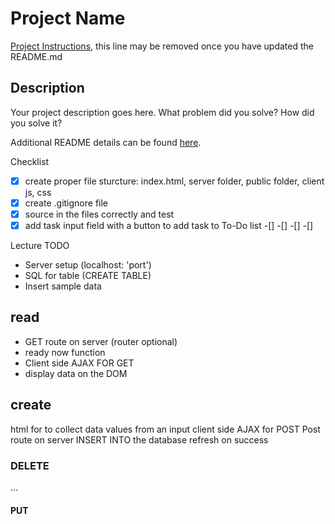 # Project Name

[Project Instructions](./INSTRUCTIONS.md), this line may be removed once you have updated the README.md

## Description

Your project description goes here. What problem did you solve? How did you solve it?

Additional README details can be found [here](https://github.com/PrimeAcademy/readme-template/blob/master/README.md).



Checklist
-[x] create proper file sturcture: index.html, server folder, public folder, client js, css
-[x] create .gitignore file
-[x] source in the files correctly and test
-[x] add task input field with a button to add task to To-Do list
-[]
-[]
-[]
-[]

Lecture TODO
- Server setup (localhost: 'port')
- SQL for table (CREATE TABLE)
- Insert sample data

## read
- GET route on server (router optional)
- ready now function
- Client side AJAX FOR GET
- display data on the DOM


## create 
html for to collect data
values from an input
client side AJAX for POST 
Post route on server
INSERT INTO the database
refresh on success

### DELETE
...

#### PUT